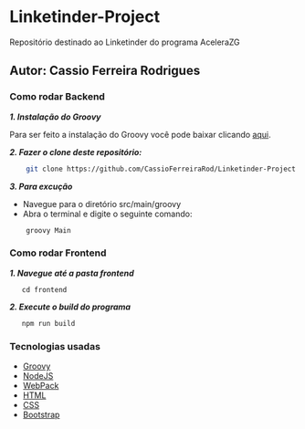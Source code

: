 # Linketinder-Project
Repositório destinado ao Linketinder do programa AceleraZG
## Autor: Cassio Ferreira Rodrigues

### Como rodar Backend
***1. Instalação do Groovy*** 

Para ser feito a instalação do Groovy você pode baixar clicando [aqui](https://groovy.apache.org/download.html).

***2. Fazer o clone deste repositório:***
```bash
    git clone https://github.com/CassioFerreiraRod/Linketinder-Project.git
``` 

***3. Para excução***  

* Navegue para o diretório src/main/groovy
* Abra o terminal e digite o seguinte comando:
```shell
    groovy Main
```
### Como rodar Frontend
***1. Navegue até a pasta frontend*** 
```shell
   cd frontend
``` 
***2. Execute o build do programa*** 
```shell
   npm run build
``` 

### Tecnologias usadas
* [Groovy](http://www.groovy-lang.org)
* [NodeJS](https://nodejs.org/en)
* [WebPack](https://webpack.js.org)
* [HTML](https://developer.mozilla.org/pt-BR/docs/Web/HTML)
* [CSS](https://developer.mozilla.org/pt-BR/docs/Learn/Getting_started_with_the_web/CSS_basics)
* [Bootstrap](https://getbootstrap.com)

